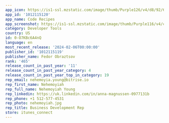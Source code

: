 ```yaml
---
app_icon: https://is1-ssl.mzstatic.com/image/thumb/Purple126/v4/d8/92/62/d8926276-37c7-f96c-2fa8-869a64c52215/AppIcon-1x_U007emarketing-0-4-85-220-0.png/1024x1024bb.png
app_id: '1012115120'
app_name: Code Recipes
app_screenshot: https://is1-ssl.mzstatic.com/image/thumb/Purple116/v4/c4/3d/67/c43d670b-ec4d-779d-d6c3-60f23de05c4a/f79f798e-97b1-40d9-b832-504e4435f937_Simulator_Screenshot_-_iPhone_8_Plus_-_2023-05-05_at_11.44.52.png/1242x2208bb.png
category: Developer Tools
country: US
id: 0-O7KBc6A4nQ
language: en
most_recent_release: '2024-02-06T00:00:00'
publisher_id: '1012115119'
publisher_name: Fedor Obraztsov
rank: '465'
release_count_in_past_year: '11'
release_count_in_past_year_category: 4
release_count_in_past_year_top_in_category: 19
rep_email: nehemoyia.young@bitrise.io
rep_first_name: Nehemoyiah
rep_full_name: Nehemoyiah Young
rep_linkedin: https://uk.linkedin.com/in/anna-magnussen-0977131b
rep_phone: +1 512-577-4531
rep_photo: nehemoyiah.jpg
rep_title: Business Development Rep
store: itunes_connect
---
```

